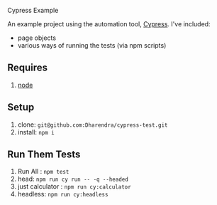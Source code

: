  Cypress Example

An example project using the automation tool, [Cypress](https://www.cypress.io/). 
 I've included:
- page objects
- various ways of running the tests (via npm scripts)


## Requires
1. [node](https://nodejs.org/en/)

## Setup
1. clone: `git@github.com:Dharendra/cypress-test.git`
1. install: `npm i`

## Run Them Tests
1. Run All : `npm test`
1. head: `npm run cy run -- -q --headed`
1. just calculator : `npm run cy:calculator`
1. headless: `npm run cy:headless`